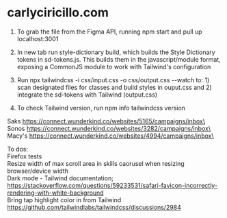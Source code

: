 # carlyciricillo.com

1) To grab the file from the Figma API, running npm start and pull up localhost:3001

2) In new tab run style-dictionary build, which builds the Style Dictionary tokens in sd-tokens.js. This builds them in the javascript/module format, exposing a CommonJS module to work with Tailwind's configuration

3) Run npx tailwindcss -i css/input.css -o css/output.css --watch to: 1) scan designated files for classes and build styles in ouput.css and 2) integrate the sd-tokens with Tailwind (output.css)

4) To check Tailwind version, run npm info tailwindcss version

Saks https://connect.wunderkind.co/websites/5165/campaigns/inbox\
Sonos https://connect.wunderkind.co/websites/3282/campaigns/inbox\
Macy's https://connect.wunderkind.co/websites/4994/campaigns/inbox\


To dos:\
Firefox tests\
Resize width of max scroll area in skills caorusel when resizing browser/device width\
Dark mode - Tailwind documentation; https://stackoverflow.com/questions/59233531/safari-favicon-incorrectly-rendering-with-white-background \
Bring tap highlight color in from Tailwind https://github.com/tailwindlabs/tailwindcss/discussions/2984